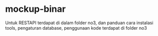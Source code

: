 # mockup-binar

Untuk RESTAPI terdapat di dalam folder no3, dan panduan cara instalasi tools, pengaturan database, penggunaan kode terdapat di folder no3
